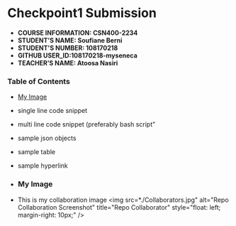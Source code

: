 # Checkpoint1 Submission


- **COURSE INFORMATION: CSN400-2234**
- **STUDENT’S NAME: Soufiane Berni**
- **STUDENT'S NUMBER: 108170218**
- **GITHUB USER_ID:108170218-myseneca** 
- **TEACHER’S NAME: Atoosa Nasiri**

### Table of Contents
- [My Image](#my-image)
- single line code snippet
- multi line code snippet (preferably bash script"
- sample json objects
- sample table
- sample hyperlink

- ### My Image
- This is my collaboration image
<img src=*./Collaborators.jpg"
     alt="Repo Collaboration Screenshot"
     title="Repo Collaborator"
     style="float: left; margin-right: 10px;" />
